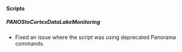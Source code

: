 
#### Scripts
##### PANOStoCortexDataLakeMonitoring
- Fixed an issue where the script was using deprecated Panorama commands.
